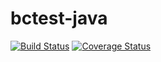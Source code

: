 # bctest-java

[![Build Status](https://travis-ci.org/vjgorla/bctest-java.svg?branch=master)](https://travis-ci.org/vjgorla/bctest-java)
[![Coverage Status](https://coveralls.io/repos/github/vjgorla/bctest-java/badge.svg?branch=master)](https://coveralls.io/github/vjgorla/bctest-java?branch=master)
